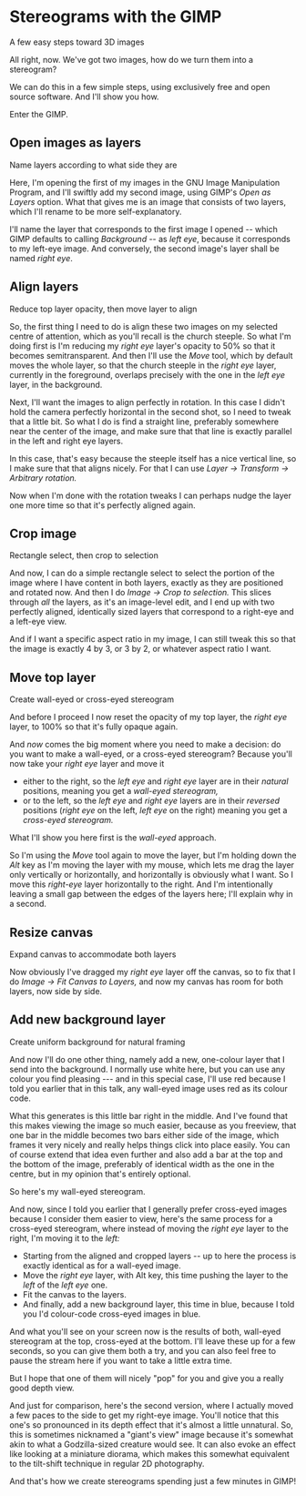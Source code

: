 # Stereograms with the GIMP
A few easy steps toward 3D images

<!-- Note -->
All right, now. We've got two images, how do we turn them into a
stereogram?

We can do this in a few simple steps, using exclusively free and open
source software. And I'll show you how. 

Enter the GIMP.


## Open images as layers
Name layers according to what side they are

<!-- Note -->
Here, I'm opening the first of my images in the GNU Image Manipulation
Program, and I'll swiftly add my second image, using GIMP's *Open as
Layers* option. What that gives me is an image that consists of two
layers, which I'll rename to be more self-explanatory.

I'll name the layer that corresponds to the first image I opened --
which GIMP defaults to calling *Background* -- as *left eye*, because
it corresponds to my left-eye image. And conversely, the second
image's layer shall be named *right eye*.


## Align layers
Reduce top layer opacity, then move layer to align

<!-- Note -->
So, the first thing I need to do is align these two images on my
selected centre of attention, which as you'll recall is the church
steeple. So what I'm doing first is I'm reducing my *right eye*
layer's opacity to 50% so that it becomes semitransparent. And then
I'll use the *Move* tool, which by default moves the whole layer, so
that the church steeple in the *right eye* layer, currently in the
foreground, overlaps precisely with the one in the *left eye* layer,
in the background.

Next, I'll want the images to align perfectly in rotation. In this
case I didn't hold the camera perfectly horizontal in the second shot,
so I need to tweak that a little bit. So what I do is find a straight
line, preferably somewhere near the center of the image, and make sure
that that line is exactly parallel in the left and right eye layers.

In this case, that's easy because the steeple itself has a nice
vertical line, so I make sure that that aligns nicely. For that I can
use *Layer → Transform → Arbitrary rotation.*

Now when I'm done with the rotation tweaks I can perhaps nudge the
layer one more time so that it's perfectly aligned again.


## Crop image
Rectangle select, then crop to selection

<!-- Note -->
And now, I can do a simple rectangle select to select the portion of the
image where I have content in both layers, exactly as they are
positioned and rotated now. And then I do *Image → Crop to selection.*
This slices through *all* the layers, as it's an image-level edit, and
I end up with two perfectly aligned, identically sized layers that
correspond to a right-eye and a left-eye view.

And if I want a specific aspect ratio in my image, I can still tweak
this so that the image is exactly 4 by 3, or 3 by 2, or whatever
aspect ratio I want.


## Move top layer
Create wall-eyed or cross-eyed stereogram

<!-- Note -->
And before I proceed I now reset the opacity of my top layer, the
*right eye* layer, to 100% so that it's fully opaque again.

And *now* comes the big moment where you need to make a decision: do
you want to make a wall-eyed, or a cross-eyed stereogram? Because
you'll now take your *right eye* layer and move it

* either to the right, so the *left eye* and *right eye* layer are in
  their *natural* positions, meaning you get a *wall-eyed stereogram,*
* or to the left, so the *left eye* and *right eye* layers are in
  their *reversed* positions (*right eye* on the left, *left eye* on
  the right) meaning you get a *cross-eyed stereogram.*

What I'll show you here first is the *wall-eyed* approach. 

So I'm using the *Move* tool again to move the layer, but I'm holding
down the *Alt* key as I'm moving the layer with my mouse, which lets
me drag the layer only vertically or horizontally, and horizontally is
obviously what I want. So I move this *right-eye* layer horizontally
to the right. And I'm intentionally leaving a small gap between the
edges of the layers here; I'll explain why in a second.


## Resize canvas
Expand canvas to accommodate both layers

<!-- Note -->
Now obviously I've dragged my *right eye* layer off the canvas, so to
fix that I do *Image → Fit Canvas to Layers,* and now my canvas has
room for both layers, now side by side.


## Add new background layer
Create uniform background for natural framing

<!-- Note -->
And now I'll do one other thing, namely add a new, one-colour layer
that I send into the background. I normally use white here, but you
can use any colour you find pleasing --- and in this special case,
I'll use red because I told you earlier that in this talk, any
wall-eyed image uses red as its colour code.

What this generates is this little bar right in the middle. And I've
found that this makes viewing the image so much easier, because as you
freeview, that one bar in the middle becomes two bars either side of
the image, which frames it very nicely and really helps things click
into place easily. You can of course extend that idea even further and
also add a bar at the top and the bottom of the image, preferably of
identical width as the one in the centre, but in my opinion that's
entirely optional.

So here's my wall-eyed stereogram.

And now, since I told you earlier that I generally prefer cross-eyed
images because I consider them easier to view, here's the same process
for a cross-eyed stereogram, where instead of moving the *right eye*
layer to the right, I'm moving it to the *left:*

* Starting from the aligned and cropped layers -- up to here the
  process is exactly identical as for a wall-eyed image.
* Move the *right eye* layer, with Alt key, this time pushing the
  layer to the *left* of the *left eye* one.
* Fit the canvas to the layers.
* And finally, add a new background layer, this time in blue, because
  I told you I'd colour-code cross-eyed images in blue.

And what you'll see on your screen now is the results of both,
wall-eyed stereogram at the top, cross-eyed at the bottom. I'll leave
these up for a few seconds, so you can give them both a try, and you
can also feel free to pause the stream here if you want to take a
little extra time.

But I hope that one of them will nicely "pop" for you and give you a
really good depth view.

And just for comparison, here's the second version, where I actually
moved a few paces to the side to get my right-eye image. You'll notice
that this one's so pronounced in its depth effect that it's almost a
little unnatural. So, this is sometimes nicknamed a "giant's view"
image because it's somewhat akin to what a Godzilla-sized creature
would see. It can also evoke an effect like looking at a miniature
diorama, which makes this somewhat equivalent to the tilt-shift
technique in regular 2D photography.

And that's how we create stereograms spending just a few minutes in
GIMP!
